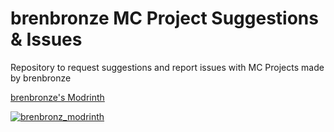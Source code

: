 # brenbronze MC Project Suggestions & Issues
Repository to request suggestions and report issues with MC Projects made by brenbronze

[brenbronze's Modrinth](https://modrinth.com/user/brenbronz)

[![brenbronz_modrinth](https://cdn.modrinth.com/user/B7OK2JW5/a68f0af19d6a542d3c2aa90d1e19fb596bce7efc.png)](https://modrinth.com/user/brenbronz)
